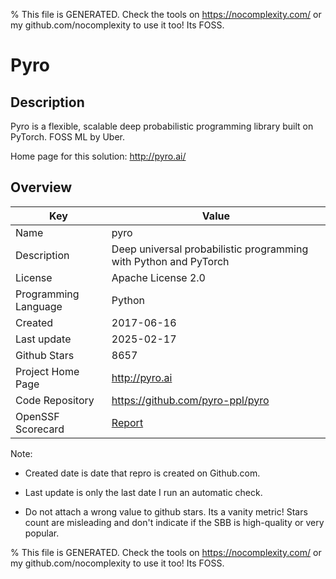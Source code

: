 
% This file is GENERATED. Check the tools on https://nocomplexity.com/ or my github.com/nocomplexity to use it too! Its FOSS. 

# Pyro

## Description 

Pyro is a flexible, scalable deep probabilistic programming library built on PyTorch. FOSS ML by Uber.

Home page for this solution: http://pyro.ai/ 

## Overview 

| Key | Value |
| --- | --- |
| Name | pyro |
| Description | Deep universal probabilistic programming with Python and PyTorch |
| License | Apache License 2.0 |
| Programming Language | Python |
| Created | 2017-06-16 |
| Last update | 2025-02-17 |
| Github Stars | 8657 |
| Project Home Page | http://pyro.ai |
| Code Repository | https://github.com/pyro-ppl/pyro |
| OpenSSF Scorecard | [Report](https://securityscorecards.dev/viewer/?uri=github.com/pyro-ppl/pyro) |

Note:
 - Created date is date that repro is created on Github.com. 

- Last update is only the last date I run an automatic check. 

- Do not attach a wrong value to github stars. Its a vanity metric! Stars count are misleading and 
don't indicate if the SBB is high-quality or very popular.

% This file is GENERATED. Check the tools on https://nocomplexity.com/ or my github.com/nocomplexity to use it too! Its FOSS. 

